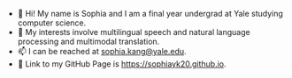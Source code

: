 
- :whale: Hi! My name is Sophia and I am a final year undergrad at Yale studying computer science.
- 👀 My interests involve multilingual speech and natural language processing and multimodal translation.
- 📫 I can be reached at sophia.kang@yale.edu.
- :seedling: Link to my GitHub Page is https://sophiayk20.github.io.
